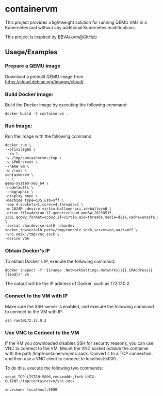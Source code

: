 # containervm

This project provides a lightweight solution for running QEMU VMs in a Kubernetes pod without any additional Kubernetes
modifications.

This project is inspired by [BBVA/kvm@GitHub](https://github.com/BBVA/kvm/blob/master/startvm)

## Usage/Examples

### Prepare a QEMU image

Download a prebuilt QEMU image from https://cloud.debian.org/images/cloud/.

### Build Docker image:

Build the Docker image by executing the following command:

```shell
docker build -t containervm .
```

### Run Image:

Run the image with the following command:

```shell
docker run \
--privileged \
--rm \
-v /tmp/containervm:/tmp \
-v $PWD:/root \
--name vm \
-w /root \
containervm \
-- \
qemu-system-x86_64 \
-nodefaults \
--nographic \
-display none \
-machine type=q35,usb=off \
-smp 4,sockets=1,cores=4,threads=1 \
-m 1024M -device virtio-balloon-pci,id=balloon0 \
-drive file=debian-11-genericcloud-amd64-20230515-1381.qcow2,format=qcow2,if=virtio,aio=threads,media=disk,cache=unsafe,snapshot=on \
-serial chardev:serial0 -chardev socket,id=serial0,path=/tmp/console.sock,server=on,wait=off \
-vnc unix:/tmp/vnc.sock \
-device VGA
```

### Obtain Docker's IP

To obtain Docker's IP, execute the following command:

```shell
docker inspect -f '{{range .NetworkSettings.Networks}}{{.IPAddress}}{{end}}' vm
```

The output will be the IP address of Docker, such as 172.17.0.2.

### Connect to the VM with IP

Make sure the SSH server is enabled, and execute the following command to connect to the VM with IP:

```shell
ssh root@172.17.0.2
```

### Use VNC to Connect to the VM

If the VM you downloaded disables SSH for security reasons, you can use VNC to connect to the VM. Mount the VNC socket
outside the container with the path /tmp/containervm/vnc.sock. Convert it to a TCP connection, and then use a VNC client
to connect to localhost:5000.

To do this, execute the following two commands:

```shell
socat TCP-LISTEN:5000,reuseaddr,fork UNIX-CLIENT:/tmp/containervm/vnc.sock
```

```shell
vncviewer localhost:5000
```
